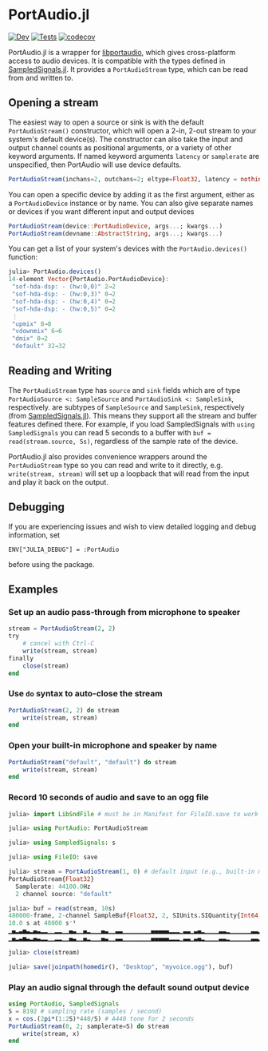 PortAudio.jl
============

[![Dev](https://img.shields.io/badge/docs-dev-blue.svg)](https://JuliaAudio.github.io/PortAudio.jl/dev)
[![Tests](https://github.com/JuliaAudio/PortAudio.jl/actions/workflows/Tests.yml/badge.svg)](https://github.com/JuliaAudio/PortAudio.jl/actions/workflows/Tests.yml)
[![codecov](https://codecov.io/gh/JuliaAudio/PortAudio.jl/branch/master/graph/badge.svg?token=mgDAi8ulPY)](https://codecov.io/gh/JuliaAudio/PortAudio.jl)


PortAudio.jl is a wrapper for [libportaudio](http://www.portaudio.com/), which gives cross-platform access to audio devices. It is compatible with the types defined in [SampledSignals.jl](https://github.com/JuliaAudio/SampledSignals.jl). It provides a `PortAudioStream` type, which can be read from and written to.

## Opening a stream

The easiest way to open a source or sink is with the default `PortAudioStream()` constructor, 
which will open a 2-in, 2-out stream to your system's default device(s).
The constructor can also take the input and output channel counts as positional arguments,
or a variety of other keyword arguments.
If named keyword arguments `latency` or `samplerate` are unspecified, then PortAudio will use device defaults.

```julia
PortAudioStream(inchans=2, outchans=2; eltype=Float32, latency = nothing, samplerate = nothing)
```

You can open a specific device by adding it as the first argument, either as a `PortAudioDevice` instance or by name. You can also give separate names or devices if you want different input and output devices

```julia
PortAudioStream(device::PortAudioDevice, args...; kwargs...)
PortAudioStream(devname::AbstractString, args...; kwargs...)
```

You can get a list of your system's devices with the `PortAudio.devices()` function:

```julia
julia> PortAudio.devices()
14-element Vector{PortAudio.PortAudioDevice}:
 "sof-hda-dsp: - (hw:0,0)" 2→2
 "sof-hda-dsp: - (hw:0,3)" 0→2
 "sof-hda-dsp: - (hw:0,4)" 0→2
 "sof-hda-dsp: - (hw:0,5)" 0→2
 ⋮
 "upmix" 8→8
 "vdownmix" 6→6
 "dmix" 0→2
 "default" 32→32
```

## Reading and Writing

The `PortAudioStream` type has `source` and `sink` fields which are of type `PortAudioSource <: SampleSource` and `PortAudioSink <: SampleSink`, respectively. are subtypes of `SampleSource` and `SampleSink`, respectively (from [SampledSignals.jl](https://github.com/JuliaAudio/SampledSignals.jl)). This means they support all the stream and buffer features defined there. For example, if you load SampledSignals with `using SampledSignals` you can read 5 seconds to a buffer with `buf = read(stream.source, 5s)`, regardless of the sample rate of the device.

PortAudio.jl also provides convenience wrappers around the `PortAudioStream` type so you can read and write to it directly, e.g. `write(stream, stream)` will set up a loopback that will read from the input and play it back on the output.

## Debugging

If you are experiencing issues and wish to view detailed logging and debug information, set

```
ENV["JULIA_DEBUG"] = :PortAudio
```

before using the package.

## Examples

### Set up an audio pass-through from microphone to speaker

```julia
stream = PortAudioStream(2, 2)
try
    # cancel with Ctrl-C
    write(stream, stream)
finally
    close(stream)
end
```

### Use `do` syntax to auto-close the stream
```julia
PortAudioStream(2, 2) do stream
    write(stream, stream)
end
```

### Open your built-in microphone and speaker by name
```julia
PortAudioStream("default", "default") do stream
    write(stream, stream)
end
```

### Record 10 seconds of audio and save to an ogg file

```julia
julia> import LibSndFile # must be in Manifest for FileIO.save to work

julia> using PortAudio: PortAudioStream

julia> using SampledSignals: s

julia> using FileIO: save

julia> stream = PortAudioStream(1, 0) # default input (e.g., built-in microphone)
PortAudioStream{Float32}
  Samplerate: 44100.0Hz
  2 channel source: "default"

julia> buf = read(stream, 10s)
480000-frame, 2-channel SampleBuf{Float32, 2, SIUnits.SIQuantity{Int64,0,0,-1,0,0,0,0,0,0}}
10.0 s at 48000 s⁻¹
▁▄▂▃▅▃▂▄▃▂▂▁▁▂▂▁▁▄▃▁▁▄▂▁▁▁▄▃▁▁▃▃▁▁▁▁▁▁▁▁▄▄▄▄▄▂▂▂▁▃▃▁▃▄▂▁▁▁▁▃▃▂▁▁▁▁▁▁▃▃▂▂▁▃▃▃▁▁▁▁
▁▄▂▃▅▃▂▄▃▂▂▁▁▂▂▁▁▄▃▁▁▄▂▁▁▁▄▃▁▁▃▃▁▁▁▁▁▁▁▁▄▄▄▄▄▂▂▂▁▃▃▁▃▄▂▁▁▁▁▃▃▂▁▁▁▁▁▁▃▃▂▂▁▃▃▃▁▁▁▁

julia> close(stream)

julia> save(joinpath(homedir(), "Desktop", "myvoice.ogg"), buf)
```

### Play an audio signal through the default sound output device

```julia
using PortAudio, SampledSignals
S = 8192 # sampling rate (samples / second)
x = cos.(2pi*(1:2S)*440/S) # A440 tone for 2 seconds
PortAudioStream(0, 2; samplerate=S) do stream
    write(stream, x)
end
```
